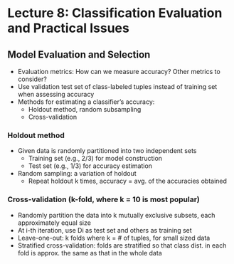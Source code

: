 # Lecture 8: Classification Evaluation and Practical Issues
## Model Evaluation and Selection
* Evaluation metrics: How can we measure accuracy? Other metrics to consider?
* Use validation test set of class-labeled tuples instead of training set when assessing accuracy
* Methods for estimating a classifier’s accuracy:
  * Holdout method, random subsampling
  * Cross-validation
### Holdout method
* Given data is randomly partitioned into two independent sets
  * Training set (e.g., 2/3) for model construction
  * Test set (e.g., 1/3) for accuracy estimation
* Random sampling: a variation of holdout
  * Repeat holdout k times, accuracy = avg. of the accuracies obtained
### Cross-validation (k-fold, where k = 10 is most popular)
* Randomly partition the data into k mutually exclusive subsets, each approximately equal size
* At i-th iteration, use Di as test set and others as training set
* Leave-one-out: k folds where k = # of tuples, for small sized data
* Stratified cross-validation: folds are stratified so that class dist. in each fold is approx. the same as that in the whole data
